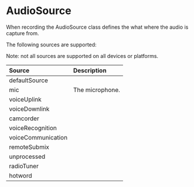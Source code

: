 # AudioSource

When recording the AudioSource class defines the what where the audio is capture from.

The following sources are supported:

Note: not all sources are supported on all devices or platforms.

| Source | Description |
| :--- | :--- |
| defaultSource |  |
| mic | The microphone. |
| voiceUplink |   |
| voiceDownlink |   |
| camcorder |   |
| voiceRecognition |  |
| voiceCommunication |  |
| remoteSubmix |  |
| unprocessed |   |
| radioTuner |   |
| hotword |  |

